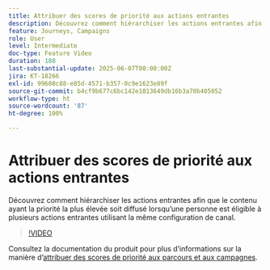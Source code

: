 ```yaml
---
title: Attribuer des scores de priorité aux actions entrantes
description: Découvrez comment hiérarchiser les actions entrantes afin que le contenu ayant la priorité la plus élevée soit diffusé lorsqu’une personne est éligible à plusieurs actions entrantes utilisant la même configuration de canal.
feature: Journeys, Campaigns
role: User
level: Intermediate
doc-type: Feature Video
duration: 180
last-substantial-update: 2025-06-07T00:00:00Z
jira: KT-18266
exl-id: 99608c88-e85d-4571-b357-0c9e1623e89f
source-git-commit: b4cf9b677c6bc142e1013649db16b3a70b405052
workflow-type: ht
source-wordcount: '87'
ht-degree: 100%

---
```


# Attribuer des scores de priorité aux actions entrantes

Découvrez comment hiérarchiser les actions entrantes afin que le contenu ayant la priorité la plus élevée soit diffusé lorsqu’une personne est éligible à plusieurs actions entrantes utilisant la même configuration de canal.

>[!VIDEO](https://video.tv.adobe.com/v/3445003/?learn=on&enablevpops&captions=fre_fr)

Consultez la documentation du produit pour plus d’informations sur la manière d’[attribuer des scores de priorité aux parcours et aux campagnes](https://experienceleague.adobe.com/fr/docs/journey-optimizer/using/conflict-prioritization/priority-scores).
